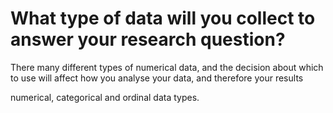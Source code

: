 # What type of data will you collect to answer your research question?

There many different types of numerical data, and the decision about which to use will affect how you analyse your data, and therefore your results


numerical, categorical and ordinal data types.
